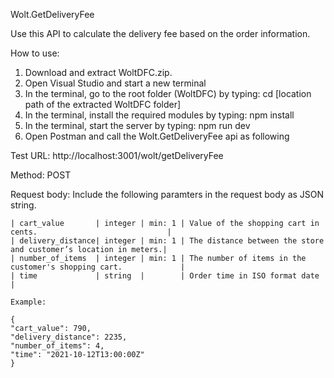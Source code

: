 Wolt.GetDeliveryFee

Use this API to calculate the delivery fee based on the order information.

How to use:

1.  Download and extract WoltDFC.zip.
2.  Open Visual Studio and start a new terminal
3.  In the terminal, go to the root folder (WoltDFC) by typing: cd [location path of the extracted WoltDFC folder]
4.  In the terminal, install the required modules by typing: npm install
5.  In the terminal, start the server by typing: npm run dev
6.  Open Postman and call the Wolt.GetDeliveryFee api as following

Test URL: http://localhost:3001/wolt/getDeliveryFee

Method: POST

Request body: Include the following paramters in the request body as JSON string.

    | cart_value       | integer | min: 1 | Value of the shopping cart in cents.                             |
    | delivery_distance| integer | min: 1 | The distance between the store and customer’s location in meters.|
    | number_of_items  | integer | min: 1 | The number of items in the customer's shopping cart.             |
    | time	           | string  |        | Order time in ISO format date                                    |

    Example:

    {
    "cart_value": 790,
    "delivery_distance": 2235,
    "number_of_items": 4,
    "time": "2021-10-12T13:00:00Z"
    }
